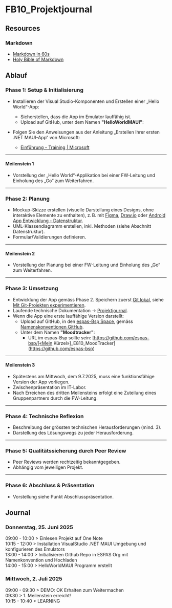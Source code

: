 # FB10_Projektjournal

## Resources
### Markdown
- [Markdown in 60s](https://www.youtube.com/shorts/4z0l5Kl2Q6E)
- [Holy Bible of Markdown](https://www.youtube.com/watch?v=_PPWWRV6gbA)


## Ablauf 

### Phase 1: Setup & Initialisierung

- Installieren der Visual Studio-Komponenten und Erstellen einer „Hello World“-App:
  - Sicherstellen, dass die App im Emulator lauffähig ist.
  - Upload auf GitHub, unter dem Namen **"HelloWorldMAUI"**:


- Folgen Sie den Anweisungen aus der Anleitung „Erstellen Ihrer ersten .NET MAUI-App“ von Microsoft:
  - [Einführung - Training | Microsoft](https://learn.microsoft.com)

---

#### Meilenstein 1

- Vorstellung der „Hello World“-Applikation bei einer FW-Leitung und Einholung des „Go“ zum Weiterfahren.

---

### Phase 2: Planung

- Mockup-Skizze erstellen (visuelle Darstellung eines Designs, ohne interaktive Elemente zu enthalten), z. B. mit [Figma](https://www.figma.com), [Draw.io](https://www.draw.io) oder [Android App Entwicklung - Datenstruktur](https://www.tutorialspoint.com/android/android_data_storage.htm).
- UML-Klassendiagramm erstellen, inkl. Methoden (siehe Abschnitt Datenstruktur).
- Formular/Validierungen definieren.

---

#### Meilenstein 2

- Vorstellung der Planung bei einer FW-Leitung und Einholung des „Go“ zum Weiterfahren.

---

### Phase 3: Umsetzung

- Entwicklung der App gemäss Phase 2. Speichern zuerst [Git lokal](https://git-scm.com), siehe [Mit Git-Projekten experimentieren](https://docs.github.com/de/get-started/quickstart/experimenting-with-git).
- Laufende technische Dokumentation → [Projektjournal](https://github.com).
- Wenn die App eine erste lauffähige Version darstellt:
  - Upload auf GitHub, in den [espas-Bsp Space](https://github.com/espas-bsp), gemäss [Namenskonventionen GitHub](https://guides.github.com).
  - Unter dem Namen **"Moodtracker"**:
    - URL im espas-Bsp sollte sein: [https://github.com/espas-bsp/[«Mein Kürzel»]_E810_MoodTracker](https://github.com/espas-bsp)

---

#### Meilenstein 3

- Spätestens am Mittwoch, dem 9.7.2025, muss eine funktionsfähige Version der App vorliegen.
- Zwischenpräsentation im IT-Labor.
- Nach Erreichen des dritten Meilensteins erfolgt eine Zuteilung eines Gruppenpartners durch die FW-Leitung.

---

### Phase 4: Technische Reflexion

- Beschreibung der grössten technischen Herausforderungen (mind. 3).
- Darstellung des Lösungswegs zu jeder Herausforderung.

---

### Phase 5: Qualitätssicherung durch Peer Review

- Peer Reviews werden rechtzeitig bekanntgegeben.
- Abhängig vom jeweiligen Projekt.

---

### Phase 6: Abschluss & Präsentation

- Vorstellung siehe Punkt Abschlusspräsentation.

## Journal 

### Donnerstag, 25. Juni 2025 

09:00 - 10:00 > Einlesen Projekt auf One Note<br>
10:15 - 12:00 > Installation VisualStudio .NET MAUI Umgebung und konfigurieren des Emulators<br>
13:00 - 14:00 > Initialisieren Github Repo in ESPAS Org mit Namenkonvention und Hochladen<br>
14:00 - 15:00 > HelloWorldMAUI Programm erstellt<br>

### Mittwoch, 2. Juli 2025
09:00 - 09:30 > DEMO: OK Erhalten zum Weitermachen<br>
09:30 > 1. Meilenstein erreicht! <br>
10:15 - 10:40  > LEARNING <br>
